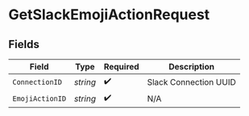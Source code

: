 # GetSlackEmojiActionRequest


## Fields

| Field                 | Type                  | Required              | Description           |
| --------------------- | --------------------- | --------------------- | --------------------- |
| `ConnectionID`        | *string*              | :heavy_check_mark:    | Slack Connection UUID |
| `EmojiActionID`       | *string*              | :heavy_check_mark:    | N/A                   |